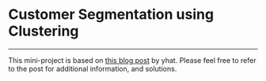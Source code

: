 # Customer Segmentation using Clustering
***
This mini-project is based on [this blog post](http://blog.yhat.com/posts/customer-segmentation-using-python.html) by yhat. Please feel free to refer to the post for additional information, and solutions.
